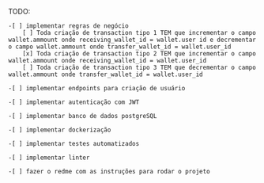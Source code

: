 TODO:

    -[ ] implementar regras de negócio
        [ ] Toda criação de transaction tipo 1 TEM que incrementar o campo wallet.ammount onde receiving_wallet_id = wallet.user id e decrementar o campo wallet.ammount onde transfer_wallet_id = wallet.user_id
        [x] Toda criação de transaction tipo 2 TEM que incrementar o campo wallet.ammount onde receiving_wallet_id = wallet.user_id
        [ ] Toda criação de transaction tipo 3 TEM que decrementar o campo wallet.ammount onde transfer_wallet_id = wallet.user_id

    -[ ] implementar endpoints para criação de usuário

    -[ ] implementar autenticação com JWT

    -[ ] implementar banco de dados postgreSQL

    -[ ] implementar dockerização

    -[ ] implementar testes automatizados

    -[ ] implementar linter

    -[ ] fazer o redme com as instruções para rodar o projeto
